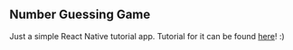 ## Number Guessing Game

Just a simple React Native tutorial app. Tutorial for it can be found [here](https://www.youtube.com/watch?v=qSRrxpdMpVc)! :)
